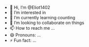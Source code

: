 - 👋 Hi, I’m @Eliot1402
- 👀 I’m interested in 
- 🌱 I’m currently learning counting
- 💞️ I’m looking to collaborate on things
- 📫 How to reach me ...
- 😄 Pronouns: ...
- ⚡ Fun fact: ...

<!---
Eliot1402/Eliot1402 is a ✨ special ✨ repository because its `README.md` (this file) appears on your GitHub profile.
You can click the Preview link to take a look at your changes.
--->
